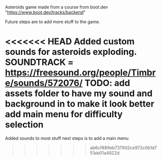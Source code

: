 Asteroids game made from a course from boot.dev
"https://www.boot.dev/tracks/backend"

Future steps are to add more stuff to the game.

<<<<<<< HEAD
Added custom sounds for asteroids exploding. 
SOUNDTRACK = https://freesound.org/people/Timbre/sounds/572076/
TODO:
    add assets folder to have my sound and background in to make it look better
    add main menu for difficulty selection
=======

Added sounds to most stuff
next steps is to add a main menu
>>>>>>> ab6cf889eb7311fd2ce972c0b1d751ab01a4822d
